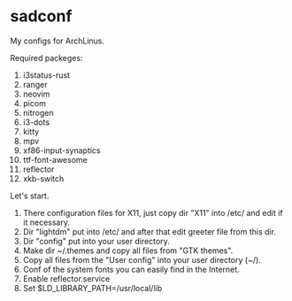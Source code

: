 # sadconf
My configs for ArchLinus.

Required packeges:
1) i3status-rust
2) ranger
3) neovim
4) picom
5) nitrogen
6) i3-dots
7) kitty
8) mpv
9) xf86-input-synaptics
10) ttf-font-awesome
11) reflector
12) xkb-switch

Let's start.
1) There configuration files for X11, just copy dir "X11" into /etc/ and edit if it necessary.
2) Dir "lightdm" put into /etc/ and after that edit greeter file from this dir.
3) Dir "config" put into your user directory.
4) Make dir ~/.themes and copy all files from "GTK themes".
5) Copy all files from the "User config" into your user directory (~/).
6) Conf of the system fonts you can easily find in the Internet.
7) Enable reflector.service
8) Set $LD_LIBRARY_PATH=/usr/local/lib
